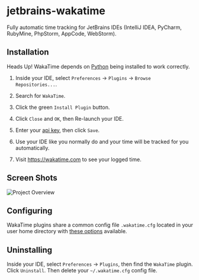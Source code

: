 jetbrains-wakatime
==================

Fully automatic time tracking for JetBrains IDEs (IntelliJ IDEA, PyCharm, RubyMine, PhpStorm, AppCode, WebStorm).

Installation
------------

Heads Up! WakaTime depends on [Python](http://www.python.org/getit/) being installed to work correctly.

1. Inside your IDE, select `Preferences` -> `Plugins` -> `Browse Repositories...`.

2. Search for `WakaTime`.
   
3. Click the green `Install Plugin` button.

4. Click `Close` and `OK`, then Re-launch your IDE.

5. Enter your [api key](https://wakatime.com/settings#apikey), then click `Save`.

6. Use your IDE like you normally do and your time will be tracked for you automatically.

7. Visit https://wakatime.com to see your logged time.

Screen Shots
------------

![Project Overview](https://wakatime.com/static/img/ScreenShots/ScreenShot-2014-10-29.png)

Configuring
-----------

WakaTime plugins share a common config file `.wakatime.cfg` located in your user home directory with [these options](https://github.com/wakatime/wakatime#configuring) available.

Uninstalling
------------

Inside your IDE, select `Preferences` -> `Plugins`, then find the `WakaTime` plugin. Click `Uninstall`. Then delete your `~/.wakatime.cfg` config file.
